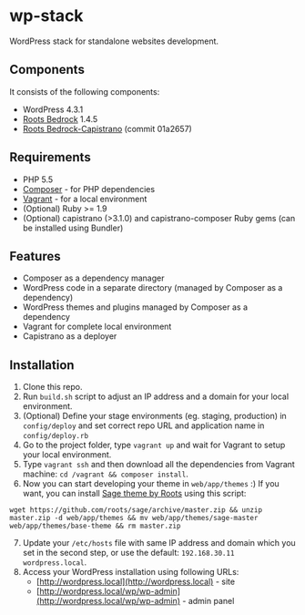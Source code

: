 # wp-stack
WordPress stack for standalone websites development.

## Components

It consists of the following components:

* WordPress 4.3.1
* [Roots Bedrock](https://github.com/roots/bedrock) 1.4.5
* [Roots Bedrock-Capistrano](https://github.com/roots/bedrock-capistrano) (commit 01a2657)

## Requirements

* PHP 5.5
* [Composer](http://getcomposer.org) - for PHP dependencies
* [Vagrant](http://www.vagrantup.com) - for a local environment
* (Optional) Ruby >= 1.9
* (Optional) capistrano (>3.1.0) and capistrano-composer Ruby gems (can be installed using Bundler)

## Features

* Composer as a dependency manager
* WordPress code in a separate directory (managed by Composer as a dependency)
* WordPress themes and plugins managed by Composer as a dependency
* Vagrant for complete local environment
* Capistrano as a deployer


## Installation

1. Clone this repo.
2. Run `build.sh` script to adjust an IP address and a domain for your local environment.
3. (Optional) Define your stage environments (eg. staging, production) in `config/deploy` and set correct repo URL and application name in `config/deploy.rb`
4. Go to the project folder, type `vagrant up` and wait for Vagrant to setup your local environment.
5. Type `vagrant ssh` and then download all the dependencies from Vagrant machine: `cd /vagrant && composer install`.
6. Now you can start developing your theme in `web/app/themes` :) If you want, you can install [Sage theme by Roots](https://github.com/roots/sage) using this script:
```
wget https://github.com/roots/sage/archive/master.zip && unzip master.zip -d web/app/themes && mv web/app/themes/sage-master web/app/themes/base-theme && rm master.zip
```
7. Update your `/etc/hosts` file with same IP address and domain which you set in the second step, or use the default: `192.168.30.11 wordpress.local`.
8. Access your WordPress installation using following URLs:
    * [http://wordpress.local](http://wordpress.local) - site
    * [http://wordpress.local/wp/wp-admin](http://wordpress.local/wp/wp-admin) - admin panel

